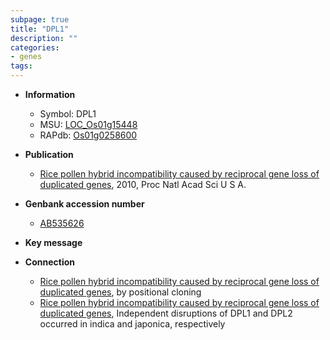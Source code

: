 ```yaml
---
subpage: true
title: "DPL1"
description: ""
categories:
- genes
tags: 
---
```


* **Information**  
    + Symbol: DPL1  
    + MSU: [LOC_Os01g15448](http://rice.plantbiology.msu.edu/cgi-bin/ORF_infopage.cgi?orf=LOC_Os01g15448)  
    + RAPdb: [Os01g0258600](http://rapdb.dna.affrc.go.jp/viewer/gbrowse_details/irgsp1?name=Os01g0258600)  

* **Publication**  
    + [Rice pollen hybrid incompatibility caused by reciprocal gene loss of duplicated genes](http://www.ncbi.nlm.nih.gov/pubmed?term=Rice+pollen+hybrid+incompatibility+caused+by+reciprocal+gene+loss+of+duplicated+genes%5BTitle%5D), 2010, Proc Natl Acad Sci U S A.

* **Genbank accession number**  
    + [AB535626](http://www.ncbi.nlm.nih.gov/nuccore/AB535626)

* **Key message**  

* **Connection**  
    + [Rice pollen hybrid incompatibility caused by reciprocal gene loss of duplicated genes](DPL2), by positional cloning
    + [Rice pollen hybrid incompatibility caused by reciprocal gene loss of duplicated genes](http://www.ncbi.nlm.nih.gov/pubmed?term=Rice+pollen+hybrid+incompatibility+caused+by+reciprocal+gene+loss+of+duplicated+genes%5BTitle%5D), Independent disruptions of DPL1 and DPL2 occurred in indica and japonica, respectively



